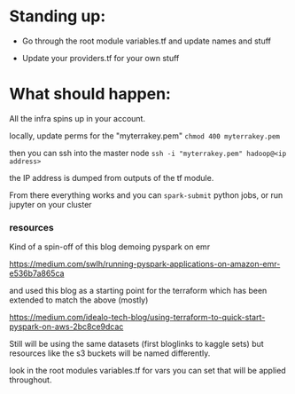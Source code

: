 # Standing up:
* Go through the root module variables.tf and update names and stuff

* Update your providers.tf for your own stuff

# What should happen:
All the infra spins up in your account. 

locally, update perms for the "myterrakey.pem" `chmod 400 myterrakey.pem` 

then you can ssh into the master node `ssh -i "myterrakey.pem" hadoop@<ip address>`

the IP address is dumped from outputs of the tf module. 

From there everything works and you can `spark-submit` python jobs, or run jupyter on your cluster


### resources

Kind of a spin-off of this blog demoing pyspark on emr

https://medium.com/swlh/running-pyspark-applications-on-amazon-emr-e536b7a865ca

and used this blog as a starting point for the terraform which has been extended to match the above (mostly)

https://medium.com/idealo-tech-blog/using-terraform-to-quick-start-pyspark-on-aws-2bc8ce9dcac


Still will be using the same datasets (first bloglinks to kaggle sets) but resources like the s3 buckets will be named differently. 

look in the root modules variables.tf for vars you can set that will be applied throughout.


